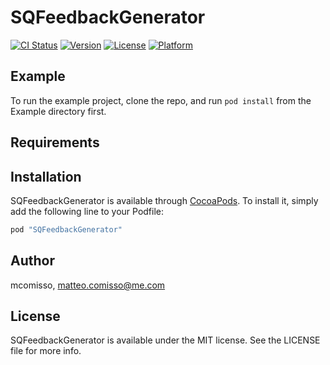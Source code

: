 # SQFeedbackGenerator

[![CI Status](http://img.shields.io/travis/mcomisso/SQFeedbackGenerator.svg?style=flat)](https://travis-ci.org/mcomisso/SQFeedbackGenerator)
[![Version](https://img.shields.io/cocoapods/v/SQFeedbackGenerator.svg?style=flat)](http://cocoapods.org/pods/SQFeedbackGenerator)
[![License](https://img.shields.io/cocoapods/l/SQFeedbackGenerator.svg?style=flat)](http://cocoapods.org/pods/SQFeedbackGenerator)
[![Platform](https://img.shields.io/cocoapods/p/SQFeedbackGenerator.svg?style=flat)](http://cocoapods.org/pods/SQFeedbackGenerator)

## Example

To run the example project, clone the repo, and run `pod install` from the Example directory first.

## Requirements

## Installation

SQFeedbackGenerator is available through [CocoaPods](http://cocoapods.org). To install
it, simply add the following line to your Podfile:

```ruby
pod "SQFeedbackGenerator"
```

## Author

mcomisso, matteo.comisso@me.com

## License

SQFeedbackGenerator is available under the MIT license. See the LICENSE file for more info.
